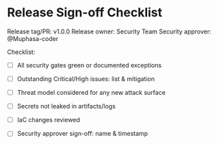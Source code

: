 # Release Sign-off Checklist

Release tag/PR: v1.0.0
Release owner: Security Team
Security approver: @Muphasa-coder 

Checklist:
- [ ] All security gates green or documented exceptions
- [ ] Outstanding Critical/High issues: list & mitigation
- [ ] Threat model considered for any new attack surface
- [ ] Secrets not leaked in artifacts/logs
- [ ] IaC changes reviewed
- [ ] Security approver sign-off: name & timestamp

